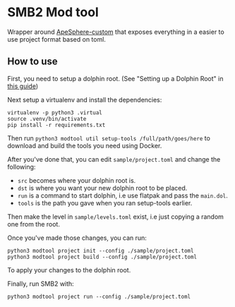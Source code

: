 # SMB2 Mod tool

Wrapper around [ApeSphere-custom](https://github.com/TheBombSquad/ApeSphere-Custom) that exposes everything in a easier to use project format based on toml.

## How to use

First, you need to setup a dolphin root. (See "Setting up a Dolphin Root" in [this guide](https://docs.google.com/document/d/194QZxrimkjHEzSSMKbafs86PnmiYmFBZUnoaEnks4es/edit#))

Next setup a virtualenv and install the dependencies:
```
virtualenv -p python3 .virtual
source .venv/bin/activate
pip install -r requirements.txt
```

Then run `python3 modtool util setup-tools /full/path/goes/here` to download and
build the tools you need using Docker.

After you've done that, you can edit `sample/project.toml` and change the
following:
* `src` becomes where your dolphin root is.
* `dst` is where you want your new dolphin root to be placed.
* `run` is a command to start dolphin, i.e use flatpak and pass the `main.dol`.
* `tools` is the path you gave when you ran setup-tools earlier.

Then make the level in `sample/levels.toml` exist, i.e just copying a random one
from the root.

Once you've made those changes, you can run:
```
python3 modtool project init --config ./sample/project.toml
python3 modtool project build --config ./sample/project.toml
```

To apply your changes to the dolphin root.

Finally, run SMB2 with:
```
python3 modtool project run --config ./sample/project.toml
```
